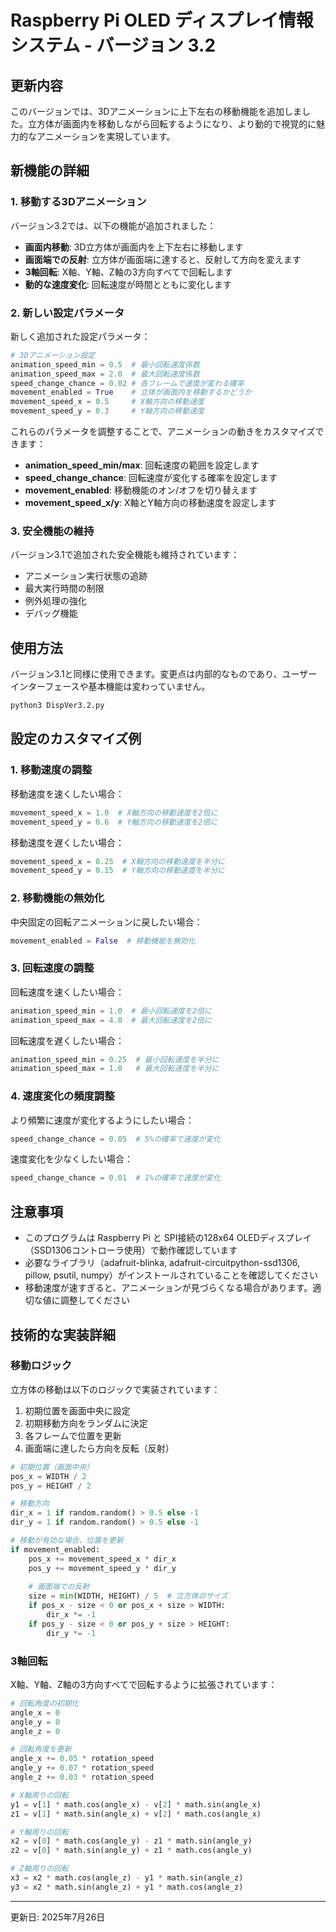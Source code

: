 # Raspberry Pi OLED ディスプレイ情報システム - バージョン 3.2

## 更新内容

このバージョンでは、3Dアニメーションに上下左右の移動機能を追加しました。立方体が画面内を移動しながら回転するようになり、より動的で視覚的に魅力的なアニメーションを実現しています。

## 新機能の詳細

### 1. 移動する3Dアニメーション

バージョン3.2では、以下の機能が追加されました：

- **画面内移動**: 3D立方体が画面内を上下左右に移動します
- **画面端での反射**: 立方体が画面端に達すると、反射して方向を変えます
- **3軸回転**: X軸、Y軸、Z軸の3方向すべてで回転します
- **動的な速度変化**: 回転速度が時間とともに変化します

### 2. 新しい設定パラメータ

新しく追加された設定パラメータ：

```python
# 3Dアニメーション設定
animation_speed_min = 0.5  # 最小回転速度係数
animation_speed_max = 2.0  # 最大回転速度係数
speed_change_chance = 0.02 # 各フレームで速度が変わる確率
movement_enabled = True    # 立体が画面内を移動するかどうか
movement_speed_x = 0.5     # X軸方向の移動速度
movement_speed_y = 0.3     # Y軸方向の移動速度
```

これらのパラメータを調整することで、アニメーションの動きをカスタマイズできます：

- **animation_speed_min/max**: 回転速度の範囲を設定します
- **speed_change_chance**: 回転速度が変化する確率を設定します
- **movement_enabled**: 移動機能のオン/オフを切り替えます
- **movement_speed_x/y**: X軸とY軸方向の移動速度を設定します

### 3. 安全機能の維持

バージョン3.1で追加された安全機能も維持されています：

- アニメーション実行状態の追跡
- 最大実行時間の制限
- 例外処理の強化
- デバッグ機能

## 使用方法

バージョン3.1と同様に使用できます。変更点は内部的なものであり、ユーザーインターフェースや基本機能は変わっていません。

```bash
python3 DispVer3.2.py
```

## 設定のカスタマイズ例

### 1. 移動速度の調整

移動速度を速くしたい場合：

```python
movement_speed_x = 1.0  # X軸方向の移動速度を2倍に
movement_speed_y = 0.6  # Y軸方向の移動速度を2倍に
```

移動速度を遅くしたい場合：

```python
movement_speed_x = 0.25  # X軸方向の移動速度を半分に
movement_speed_y = 0.15  # Y軸方向の移動速度を半分に
```

### 2. 移動機能の無効化

中央固定の回転アニメーションに戻したい場合：

```python
movement_enabled = False  # 移動機能を無効化
```

### 3. 回転速度の調整

回転速度を速くしたい場合：

```python
animation_speed_min = 1.0  # 最小回転速度を2倍に
animation_speed_max = 4.0  # 最大回転速度を2倍に
```

回転速度を遅くしたい場合：

```python
animation_speed_min = 0.25  # 最小回転速度を半分に
animation_speed_max = 1.0   # 最大回転速度を半分に
```

### 4. 速度変化の頻度調整

より頻繁に速度が変化するようにしたい場合：

```python
speed_change_chance = 0.05  # 5%の確率で速度が変化
```

速度変化を少なくしたい場合：

```python
speed_change_chance = 0.01  # 1%の確率で速度が変化
```

## 注意事項

- このプログラムは Raspberry Pi と SPI接続の128x64 OLEDディスプレイ（SSD1306コントローラ使用）で動作確認しています
- 必要なライブラリ（adafruit-blinka, adafruit-circuitpython-ssd1306, pillow, psutil, numpy）がインストールされていることを確認してください
- 移動速度が速すぎると、アニメーションが見づらくなる場合があります。適切な値に調整してください

## 技術的な実装詳細

### 移動ロジック

立方体の移動は以下のロジックで実装されています：

1. 初期位置を画面中央に設定
2. 初期移動方向をランダムに決定
3. 各フレームで位置を更新
4. 画面端に達したら方向を反転（反射）

```python
# 初期位置（画面中央）
pos_x = WIDTH / 2
pos_y = HEIGHT / 2

# 移動方向
dir_x = 1 if random.random() > 0.5 else -1
dir_y = 1 if random.random() > 0.5 else -1

# 移動が有効な場合、位置を更新
if movement_enabled:
    pos_x += movement_speed_x * dir_x
    pos_y += movement_speed_y * dir_y
    
    # 画面端での反射
    size = min(WIDTH, HEIGHT) / 5  # 立方体のサイズ
    if pos_x - size < 0 or pos_x + size > WIDTH:
        dir_x *= -1
    if pos_y - size < 0 or pos_y + size > HEIGHT:
        dir_y *= -1
```

### 3軸回転

X軸、Y軸、Z軸の3方向すべてで回転するように拡張されています：

```python
# 回転角度の初期化
angle_x = 0
angle_y = 0
angle_z = 0

# 回転角度を更新
angle_x += 0.05 * rotation_speed
angle_y += 0.07 * rotation_speed
angle_z += 0.03 * rotation_speed

# X軸周りの回転
y1 = v[1] * math.cos(angle_x) - v[2] * math.sin(angle_x)
z1 = v[1] * math.sin(angle_x) + v[2] * math.cos(angle_x)

# Y軸周りの回転
x2 = v[0] * math.cos(angle_y) - z1 * math.sin(angle_y)
z2 = v[0] * math.sin(angle_y) + z1 * math.cos(angle_y)

# Z軸周りの回転
x3 = x2 * math.cos(angle_z) - y1 * math.sin(angle_z)
y3 = x2 * math.sin(angle_z) + y1 * math.cos(angle_z)
```

---

更新日: 2025年7月26日